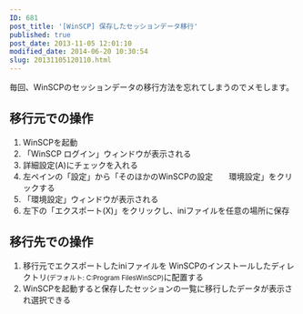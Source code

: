 ```yaml
---
ID: 681
post_title: '[WinSCP] 保存したセッションデータ移行'
published: true
post_date: 2013-11-05 12:01:10
modified_date: 2014-06-20 10:30:54
slug: 20131105120110.html
---
```

毎回、WinSCPのセッションデータの移行方法を忘れてしまうのでメモします。
<!--more-->
<h2>移行元での操作</h2>
<ol>
<li>WinSCPを起動</li>
<li>「WinSCP ログイン」ウィンドウが表示される</li>
<li>詳細設定(A)にチェックを入れる</li>
<li>左ペインの「設定」から「そのほかのWinSCPの設定　　環境設定」をクリックする</li>
<li>「環境設定」ウィンドウが表示される</li>
<li>左下の「エクスポート(X)」をクリックし、iniファイルを任意の場所に保存</li>
</ol>

<h2>移行先での操作</h2>
<ol>
<li>移行元でエクスポートしたiniファイルを
WinSCPのインストールしたディレクトリ<small>(デフォルト: C:Program FilesWinSCP)</small>に配置する</li>
<li>WinSCPを起動すると保存したセッションの一覧に移行したデータが表示され選択できる</li>
</ol>
